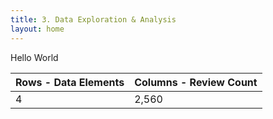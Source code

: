 ```yaml
---
title: 3. Data Exploration & Analysis
layout: home
---
```


Hello World


| Rows - Data Elements       | Columns - Review Count          |
|:---------------------------|:--------------------------------|
|  4                         |  2,560                          |
